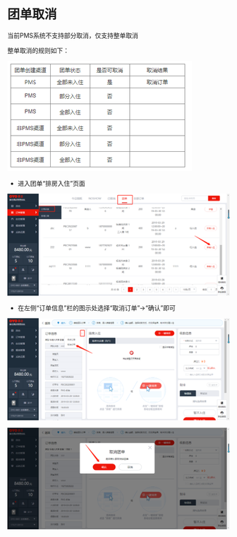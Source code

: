# 团单取消

当前PMS系统不支持部分取消，仅支持整单取消

整单取消的规则如下：

![](../../../.gitbook/assets/image%20%28611%29.png)

* 进入团单“排房入住”页面

![](../../../.gitbook/assets/image%20%28573%29.png)

* 在左侧“订单信息”栏的图示处选择“取消订单”→“确认”即可

![](../../../.gitbook/assets/image%20%28580%29.png)

![](../../../.gitbook/assets/image%20%28354%29.png)

